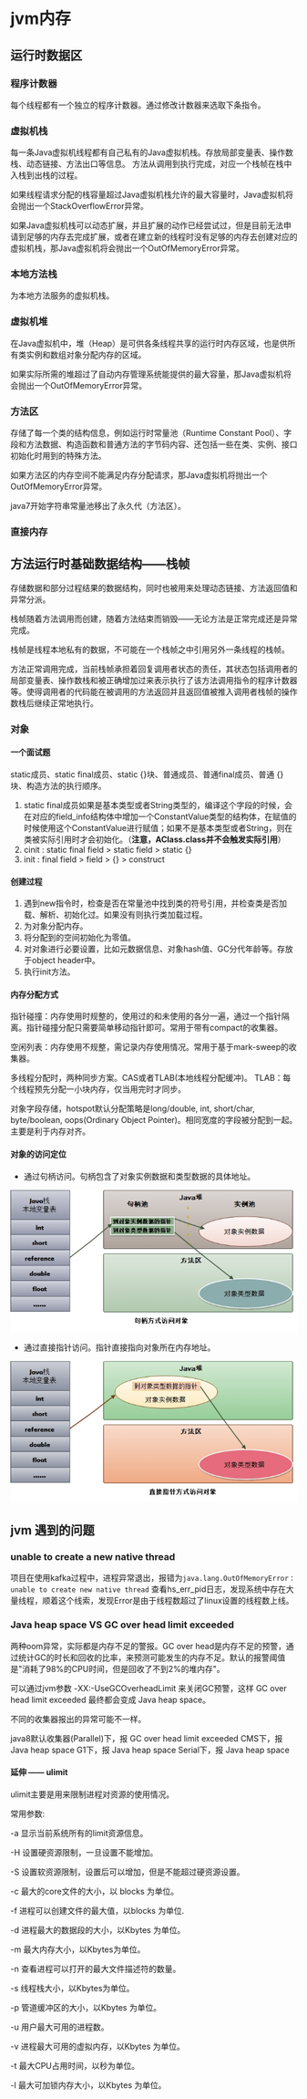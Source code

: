 # jvm内存

## 运行时数据区

### 程序计数器

每个线程都有一个独立的程序计数器。通过修改计数器来选取下条指令。

### 虚拟机栈

每一条Java虚拟机线程都有自己私有的Java虚拟机栈。存放局部变量表、操作数栈、动态链接、方法出口等信息。
方法从调用到执行完成，对应一个栈帧在栈中入栈到出栈的过程。

如果线程请求分配的栈容量超过Java虚拟机栈允许的最大容量时，Java虚拟机将会抛出一个StackOverflowError异常。

如果Java虚拟机栈可以动态扩展，并且扩展的动作已经尝试过，但是目前无法申请到足够的内存去完成扩展，或者在建立新的线程时没有足够的内存去创建对应的虚拟机栈，那Java虚拟机将会抛出一个OutOfMemoryError异常。

### 本地方法栈

为本地方法服务的虚拟机栈。

### 虚拟机堆

在Java虚拟机中，堆（Heap）是可供各条线程共享的运行时内存区域，也是供所有类实例和数组对象分配内存的区域。

如果实际所需的堆超过了自动内存管理系统能提供的最大容量，那Java虚拟机将会抛出一个OutOfMemoryError异常。

### 方法区

存储了每一个类的结构信息，例如运行时常量池（Runtime Constant Pool）、字段和方法数据、构造函数和普通方法的字节码内容、还包括一些在类、实例、接口初始化时用到的特殊方法。

如果方法区的内存空间不能满足内存分配请求，那Java虚拟机将抛出一个OutOfMemoryError异常。

java7开始字符串常量池移出了永久代（方法区）。

### 直接内存

## 方法运行时基础数据结构——栈帧

存储数据和部分过程结果的数据结构，同时也被用来处理动态链接、方法返回值和异常分派。

栈帧随着方法调用而创建，随着方法结束而销毁——无论方法是正常完成还是异常完成。

栈帧是线程本地私有的数据，不可能在一个栈帧之中引用另外一条线程的栈帧。

方法正常调用完成，当前栈帧承担着回复调用者状态的责任，其状态包括调用者的局部变量表、操作数栈和被正确增加过来表示执行了该方法调用指令的程序计数器等。使得调用者的代码能在被调用的方法返回并且返回值被推入调用者栈帧的操作数栈后继续正常地执行。

### 对象

#### 一个面试题

static成员、static final成员、static {}块、普通成员、普通final成员、普通 {}块、构造方法的执行顺序。

1. static final成员如果是基本类型或者String类型的，编译这个字段的时候，会在对应的field_info结构体中增加一个ConstantValue类型的结构体，在赋值的时候使用这个ConstantValue进行赋值；如果不是基本类型或者String，则在类被实际引用时才会初始化。（**注意，AClass.class并不会触发实际引用**）
2. cinit : static final field > static field > static {}
3. init : final field > field > {} > construct

#### 创建过程

1. 遇到new指令时，检查是否在常量池中找到类的符号引用，并检查类是否加载、解析、初始化过。如果没有则执行类加载过程。
2. 为对象分配内存。
3. 将分配到的空间初始化为零值。
4. 对对象进行必要设置，比如元数据信息、对象hash值、GC分代年龄等。存放于object header中。
5. 执行init方法。

#### 内存分配方式

指针碰撞：内存使用时规整的，使用过的和未使用的各分一遍，通过一个指针隔离。指针碰撞分配只需要简单移动指针即可。常用于带有compact的收集器。

空闲列表：内存使用不规整，需记录内存使用情况。常用于基于mark-sweep的收集器。

多线程分配时，两种同步方案。CAS或者TLAB(本地线程分配缓冲)。
TLAB：每个线程预先分配一小块内存，仅当用完时才同步。

对象字段存储，hotspot默认分配策略是long/double, int, short/char, byte/boolean, oops(Ordinary Object Pointer)。相同宽度的字段被分配到一起。主要是利于内存对齐。

#### 对象的访问定位

- 通过句柄访问。句柄包含了对象实例数据和类型数据的具体地址。

![句柄访问](../attach/句柄访问.jpg)

- 通过直接指针访问。指针直接指向对象所在内存地址。

![直接指针](../attach/直接指针.jpg)

## jvm 遇到的问题

### unable to create a new native thread

项目在使用kafka过程中，进程异常退出，报错为`java.lang.OutOfMemoryError： unable to create new native thread`
查看hs_err_pid日志，发现系统中存在大量线程，顺着这个线索，发现Error是由于线程数超过了linux设置的线程数上线。

### Java heap space VS GC over head limit exceeded

两种oom异常，实际都是内存不足的警报。GC over head是内存不足的预警，通过统计GC的时长和回收的比率，来预测可能发生的内存不足。默认的报警阈值是"消耗了98%的CPU时间，但是回收了不到2%的堆内存"。

可以通过jvm参数 -XX:-UseGCOverheadLimit 来关闭GC预警，这样 GC over head limit exceeded 最终都会变成 Java heap space。

不同的收集器报出的异常可能不一样。

java8默认收集器(Parallel)下，报 GC over head limit exceeded
CMS下，报 Java heap space
G1下，报 Java heap space
Serial下，报 Java heap space

#### 延伸 —— ulimit

ulimit主要是用来限制进程对资源的使用情况。

常用参数:

-a 显示当前系统所有的limit资源信息。

-H 设置硬资源限制，一旦设置不能增加。

-S 设置软资源限制，设置后可以增加，但是不能超过硬资源设置。

-c 最大的core文件的大小，以 blocks 为单位。

-f 进程可以创建文件的最大值，以blocks 为单位.

-d 进程最大的数据段的大小，以Kbytes 为单位。

-m 最大内存大小，以Kbytes为单位。

-n 查看进程可以打开的最大文件描述符的数量。

-s 线程栈大小，以Kbytes为单位。

-p 管道缓冲区的大小，以Kbytes 为单位。

-u 用户最大可用的进程数。

-v 进程最大可用的虚拟内存，以Kbytes 为单位。

-t 最大CPU占用时间，以秒为单位。

-l 最大可加锁内存大小，以Kbytes 为单位。
